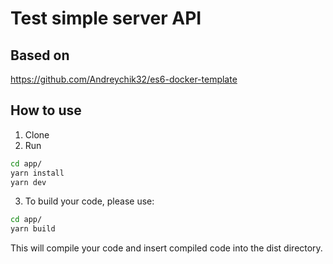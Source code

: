 # Test simple server API

## Based on
https://github.com/Andreychik32/es6-docker-template


## How to use

1. Clone
2. Run
```sh
cd app/
yarn install
yarn dev
```
3. To build your code, please use:
```sh
cd app/
yarn build
```
This will compile your code and insert compiled code into the dist directory.
